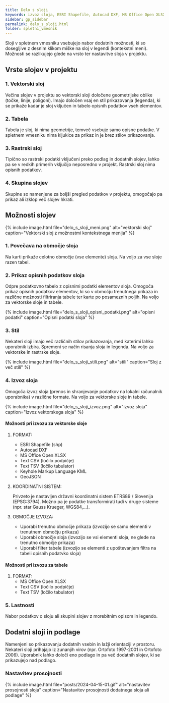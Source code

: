 ```yaml
---
title: Delo s sloji
keywords: izvoz sloja, ESRI Shapefile, Autocad DXF, MS Office Open XLSX, Text CSV, Text TSV, Keyhole Markup Language KML, GeoJSON, opisni podatki, kontekstni meni, vektorski sloj, tabela, rastrski sloj, skupina slojev
sidebar: gp_sidebar
permalink: delo_s_sloji.html
folder: spletni_vmesnik
---
```


Sloji v spletnem vmesniku vsebujejo nabor dodatnih možnosti, ki so dosegljive z desnim klikom miške na sloj v legendi (kontekstni meni).
Možnosti se razlikujejo glede na vrsto ter nastavitve sloja v projektu.

## Vrste slojev v projektu

### 1. Vektorski sloj

Večina slojev v projektu so vektorski sloji določene geometrijske oblike (točke, linije, poligoni). Imajo določen vsaj en stil prikazovanja (legenda), ki se prikaže kadar je sloj vključen
in tabelo opisnih podatkov vseh elementov.

### 2. Tabela

Tabela je sloj, ki nima geometrije, temveč vsebuje samo opisne podatke. V spletnem vmesniku nima kljukice za prikaz in je brez stilov prikazovanja.

### 3. Rastrski sloj

Tipično so rastrski podatki vključeni preko podlag in dodatnih slojev, lahko pa se v redkih primerih vključijo neposredno v projekt. Rastrski sloj nima opisnih podatkov.

### 4. Skupina slojev

Skupine so namenjene za boljši pregled podatkov v projektu, omogočajo pa prikaz ali izklop več slojev hkrati.

## Možnosti slojev

{% include image.html file="delo_s_sloji_meni.png" alt="vektorski sloj" caption="Vektorski sloj z možnostmi kontekstnega menija" %}

### 1. Povečava na območje sloja

Na karti prikaže celotno območje (vse elemente) sloja. Na voljo za vse sloje razen tabel.

### 2. Prikaz opisnih podatkov sloja

Odpre podatkovno tabelo z opisnimi podatki elementov sloja. Omogoča prikaz opisnih podatkov elementov, ki so v območju trenutnega prikaza
in različne možnosti filtriranja tabele ter karte po posameznih poljih. Na voljo za vektorske sloje in tabele.

{% include image.html file="delo_s_sloji_opisni_podatki.png" alt="opisni podatki" caption="Opisni podatki sloja" %}

### 3. Stil

Nekateri sloji imajo več različnih stilov prikazovanja, med katerimi lahko uporabnik izbira. Spremeni se način risanja sloja in legenda. Na voljo za vektorske in rastrske sloje.

{% include image.html file="delo_s_sloji_stili.png" alt="stili" caption="Sloj z več stili" %}

### 4. Izvoz sloja

Omogoča izvoz sloja (prenos in shranjevanje podatkov na lokalni računalnik uporabnika) v različne formate. Na voljo za vektorske sloje in tabele.

{% include image.html file="delo_s_sloji_izvoz.png" alt="izvoz sloja" caption="Izvoz vektorskega sloja" %}

#### Možnosti pri izvozu za vektorske sloje

1. FORMAT:
   - ESRI Shapefile (shp)
   - Autocad DXF
   - MS Office Open XLSX
   - Text CSV (ločilo podpičje)
   - Text TSV (ločilo tabulator)
   - Keyhole Markup Language KML
   - GeoJSON

2. KOORDINATNI SISTEM:

    Privzeto je nastavljen državni koordinatni sistem ETRS89 / Slovenija (EPSG:3794). Možno pa je podatke transformirati tudi v druge sisteme
   (npr. star Gauss Krueger, WGS84,...).

3. OBMOČJE IZVOZA:
    - Uporabi trenutno območje prikaza (izvozijo se samo elementi v trenutnem območju prikaza)
    - Uporabi območje sloja (izvozijo se vsi elementi sloja, ne glede na trenutno območje prikaza)
    - Uporabi filter tabele (izvozijo se elementi z upoštevanjem filtra na tabeli opisnih podatvko sloja)

#### Možnosti pri izvozu za tabele

1. FORMAT:
   - MS Office Open XLSX
   - Text CSV (ločilo podpičje)
   - Text TSV (ločilo tabulator)

### 5. Lastnosti

Nabor podatkov o sloju ali skupini slojev z morebitnim opisom in legendo.

##  Dodatni sloji in podlage

Namenjeni so prikazovanju dodatnih vsebin in lažji orientaciji v prostoru. Nekateri sloji prihajajo iz zunanjih virov (npr. Ortofoto 1997-2001 in Ortofoto 2006).
Uporabnik lahko določi eno podlago in pa več dodatnih slojev, ki se prikazujejo nad podlago.

### Nastavitev prosojnosti

{% include image.html file="posts/2024-04-15-01.gif" alt="nastavitev prosojnosti sloja" caption="Nastavitev prosojnosti dodatnega sloja ali podlage" %}
